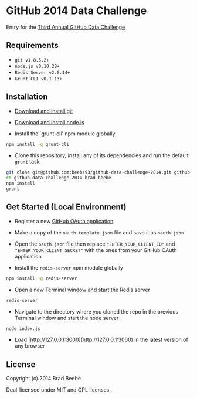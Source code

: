 GitHub 2014 Data Challenge
=========

Entry for the [Third Annual GitHub Data Challenge](https://github.com/blog/1864-third-annual-github-data-challenge)

Requirements
--------------
- `git v1.8.5.2+`
- `node.js v0.10.28+`
- `Redis Server v2.6.14+`
- `Grunt CLI v0.1.13+`

Installation
--------------
- [Download and install git](http://git-scm.com/downloads)

- [Download and install node.js](http://nodejs.org/download/)

- Install the `grunt-cli' npm module globally

```sh
npm install -g grunt-cli
```

- Clone this repository, install any of its dependencies and run the default `grunt` task

```sh
git clone git@github.com:beebs93/github-data-challenge-2014.git github-data-challenge-2014-brad-beebe
cd github-data-challenge-2014-brad-beebe
npm install
grunt
```

Get Started (Local Environment)
--------------

- Register a new [GitHub OAuth application](https://github.com/settings/applications/new)

- Make a copy of the `oauth.template.json` file and save it as `oauth.json`

- Open the `oauth.json` file then replace `"ENTER_YOUR_CLIENT_ID"` and `"ENTER_YOUR_CLIENT_SECRET"` with the ones from your GitHub OAuth application

- Install the `redis-server` npm module globally

```sh
npm install -g redis-server
```

- Open a new Terminal window and start the Redis server

```sh
redis-server
```

- Navigate to the directory where you cloned the repo in the previous Terminal window and start the node server

```sh
node index.js
```

- Load [http://127.0.0.1:3000](http://127.0.0.1:3000) in the latest version of any browser

License
--------------
Copyright (c) 2014 Brad Beebe

Dual-licensed under MIT and GPL licenses.

